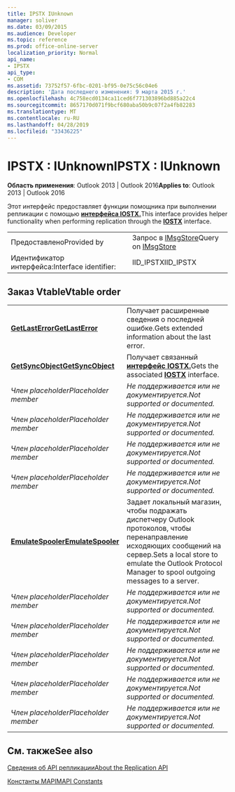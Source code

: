 ```yaml
---
title: IPSTX IUnknown
manager: soliver
ms.date: 03/09/2015
ms.audience: Developer
ms.topic: reference
ms.prod: office-online-server
localization_priority: Normal
api_name:
- IPSTX
api_type:
- COM
ms.assetid: 73752f57-6fbc-0201-bf95-0e75c56c04e6
description: 'Дата последнего изменения: 9 марта 2015 г.'
ms.openlocfilehash: 4c758ecd0134ca11ced6f771303896bd885a22c4
ms.sourcegitcommit: 8657170d071f9bcf680aba50b9c07f2a4fb82283
ms.translationtype: MT
ms.contentlocale: ru-RU
ms.lasthandoff: 04/28/2019
ms.locfileid: "33436225"
---
```

# <a name="ipstx--iunknown"></a><span data-ttu-id="5468a-103">IPSTX : IUnknown</span><span class="sxs-lookup"><span data-stu-id="5468a-103">IPSTX : IUnknown</span></span>

  
  
<span data-ttu-id="5468a-104">**Область применения**: Outlook 2013 | Outlook 2016</span><span class="sxs-lookup"><span data-stu-id="5468a-104">**Applies to**: Outlook 2013 | Outlook 2016</span></span> 
  
<span data-ttu-id="5468a-105">Этот интерфейс предоставляет функции помощника при выполнении репликации с помощью **[интерфейса IOSTX.](iostxiunknown.md)**</span><span class="sxs-lookup"><span data-stu-id="5468a-105">This interface provides helper functionality when performing replication through the **[IOSTX](iostxiunknown.md)** interface.</span></span> 
  
|||
|:-----|:-----|
|<span data-ttu-id="5468a-106">Предоставлено</span><span class="sxs-lookup"><span data-stu-id="5468a-106">Provided by</span></span>  <br/> |<span data-ttu-id="5468a-107">Запрос в [IMsgStore](imsgstoreimapiprop.md)</span><span class="sxs-lookup"><span data-stu-id="5468a-107">Query on [IMsgStore](imsgstoreimapiprop.md)</span></span> <br/> |
|<span data-ttu-id="5468a-108">Идентификатор интерфейса:</span><span class="sxs-lookup"><span data-stu-id="5468a-108">Interface identifier:</span></span>  <br/> |<span data-ttu-id="5468a-109">IID_IPSTX</span><span class="sxs-lookup"><span data-stu-id="5468a-109">IID_IPSTX</span></span>  <br/> |
   
## <a name="vtable-order"></a><span data-ttu-id="5468a-110">Заказ Vtable</span><span class="sxs-lookup"><span data-stu-id="5468a-110">Vtable order</span></span>

|||
|:-----|:-----|
|<span data-ttu-id="5468a-111">**[GetLastError](ipstx-getlasterror.md)**</span><span class="sxs-lookup"><span data-stu-id="5468a-111">**[GetLastError](ipstx-getlasterror.md)**</span></span> <br/> |<span data-ttu-id="5468a-112">Получает расширенные сведения о последней ошибке.</span><span class="sxs-lookup"><span data-stu-id="5468a-112">Gets extended information about the last error.</span></span>  <br/> |
|<span data-ttu-id="5468a-113">**[GetSyncObject](ipstx-getsyncobject.md)**</span><span class="sxs-lookup"><span data-stu-id="5468a-113">**[GetSyncObject](ipstx-getsyncobject.md)**</span></span> <br/> |<span data-ttu-id="5468a-114">Получает связанный **[интерфейс IOSTX.](iostxiunknown.md)**</span><span class="sxs-lookup"><span data-stu-id="5468a-114">Gets the associated **[IOSTX](iostxiunknown.md)** interface.</span></span>  <br/> |
| <span data-ttu-id="5468a-115">*Член placeholder*</span><span class="sxs-lookup"><span data-stu-id="5468a-115">*Placeholder member*</span></span>  <br/> | <span data-ttu-id="5468a-116">*Не поддерживается или не документируется.*</span><span class="sxs-lookup"><span data-stu-id="5468a-116">*Not supported or documented.*</span></span>  <br/> |
| <span data-ttu-id="5468a-117">*Член placeholder*</span><span class="sxs-lookup"><span data-stu-id="5468a-117">*Placeholder member*</span></span>  <br/> | <span data-ttu-id="5468a-118">*Не поддерживается или не документируется.*</span><span class="sxs-lookup"><span data-stu-id="5468a-118">*Not supported or documented.*</span></span>  <br/> |
| <span data-ttu-id="5468a-119">*Член placeholder*</span><span class="sxs-lookup"><span data-stu-id="5468a-119">*Placeholder member*</span></span>  <br/> | <span data-ttu-id="5468a-120">*Не поддерживается или не документируется.*</span><span class="sxs-lookup"><span data-stu-id="5468a-120">*Not supported or documented.*</span></span>  <br/> |
| <span data-ttu-id="5468a-121">*Член placeholder*</span><span class="sxs-lookup"><span data-stu-id="5468a-121">*Placeholder member*</span></span>  <br/> | <span data-ttu-id="5468a-122">*Не поддерживается или не документируется.*</span><span class="sxs-lookup"><span data-stu-id="5468a-122">*Not supported or documented.*</span></span>  <br/> |
|<span data-ttu-id="5468a-123">**[EmulateSpooler](ipstx-emulatespooler.md)**</span><span class="sxs-lookup"><span data-stu-id="5468a-123">**[EmulateSpooler](ipstx-emulatespooler.md)**</span></span> <br/> |<span data-ttu-id="5468a-124">Задает локальный магазин, чтобы подражать диспетчеру Outlook протоколов, чтобы перенаправление исходяющих сообщений на сервер.</span><span class="sxs-lookup"><span data-stu-id="5468a-124">Sets a local store to emulate the Outlook Protocol Manager to spool outgoing messages to a server.</span></span>  <br/> |
| <span data-ttu-id="5468a-125">*Член placeholder*</span><span class="sxs-lookup"><span data-stu-id="5468a-125">*Placeholder member*</span></span>  <br/> | <span data-ttu-id="5468a-126">*Не поддерживается или не документируется.*</span><span class="sxs-lookup"><span data-stu-id="5468a-126">*Not supported or documented.*</span></span>  <br/> |
| <span data-ttu-id="5468a-127">*Член placeholder*</span><span class="sxs-lookup"><span data-stu-id="5468a-127">*Placeholder member*</span></span>  <br/> | <span data-ttu-id="5468a-128">*Не поддерживается или не документируется.*</span><span class="sxs-lookup"><span data-stu-id="5468a-128">*Not supported or documented.*</span></span>  <br/> |
| <span data-ttu-id="5468a-129">*Член placeholder*</span><span class="sxs-lookup"><span data-stu-id="5468a-129">*Placeholder member*</span></span>  <br/> | <span data-ttu-id="5468a-130">*Не поддерживается или не документируется.*</span><span class="sxs-lookup"><span data-stu-id="5468a-130">*Not supported or documented.*</span></span>  <br/> |
| <span data-ttu-id="5468a-131">*Член placeholder*</span><span class="sxs-lookup"><span data-stu-id="5468a-131">*Placeholder member*</span></span>  <br/> | <span data-ttu-id="5468a-132">*Не поддерживается или не документируется.*</span><span class="sxs-lookup"><span data-stu-id="5468a-132">*Not supported or documented.*</span></span>  <br/> |
| <span data-ttu-id="5468a-133">*Член placeholder*</span><span class="sxs-lookup"><span data-stu-id="5468a-133">*Placeholder member*</span></span>  <br/> | <span data-ttu-id="5468a-134">*Не поддерживается или не документируется.*</span><span class="sxs-lookup"><span data-stu-id="5468a-134">*Not supported or documented.*</span></span>  <br/> |
   
## <a name="see-also"></a><span data-ttu-id="5468a-135">См. также</span><span class="sxs-lookup"><span data-stu-id="5468a-135">See also</span></span>



[<span data-ttu-id="5468a-136">Сведения об API репликации</span><span class="sxs-lookup"><span data-stu-id="5468a-136">About the Replication API</span></span>](about-the-replication-api.md)
  
[<span data-ttu-id="5468a-137">Константы MAPI</span><span class="sxs-lookup"><span data-stu-id="5468a-137">MAPI Constants</span></span>](mapi-constants.md)

